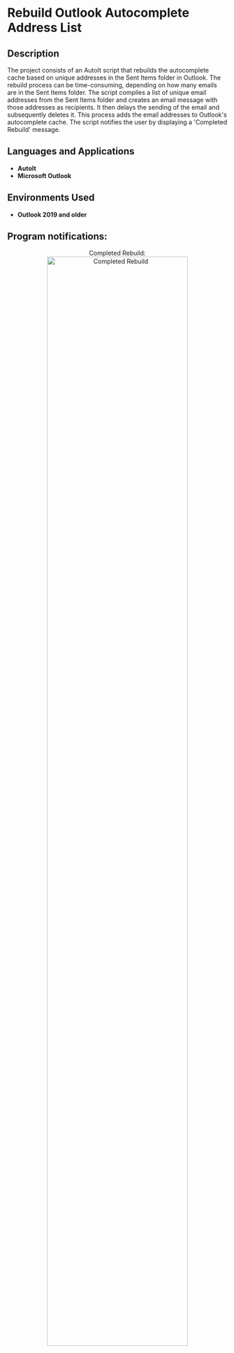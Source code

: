 <h1>Rebuild Outlook Autocomplete Address List</h1>


<h2>Description</h2>
The project consists of an AutoIt script that rebuilds the autocomplete cache based on unique addresses in the Sent Items folder in Outlook. The rebuild process can be time-consuming, depending on how many emails are in the Sent Items folder. The script compiles a list of unique email addresses from the Sent Items folder and creates an email message with those addresses as recipients. It then delays the sending of the email and subsequently deletes it. This process adds the email addresses to Outlook's autocomplete cache. The script notifies the user by displaying a 'Completed Rebuild' message.<br/>

<h2>Languages and Applications</h2>

- <b>AutoIt</b>
- <b>Microsoft Outlook</b>

<h2>Environments Used </h2>

- <b>Outlook 2019 and older</b>

<h2>Program notifications:</h2>

<p align="center">
Completed Rebuild: <br/>
<img src="https://i.imgur.com/2LRDdWw.png" height="80%" width="80%" alt="Completed Rebuild"/>
<br />
<br />
</p>

<!--
 ```diff
- text in red
+ text in green
! text in orange
# text in gray
@@ text in purple (and bold)@@
```
--!>
